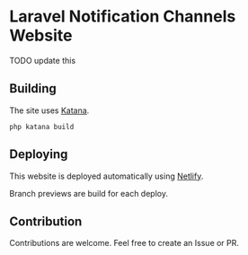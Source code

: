 # Laravel Notification Channels Website

TODO update this

## Building
The site uses [Katana](http://themsaid.github.io/katana/).

```
php katana build
```

## Deploying
This website is deployed automatically using [Netlify](https://app.netlify.com).
   
Branch previews are build for each deploy.

## Contribution

Contributions are welcome. Feel free to create an Issue or PR.
